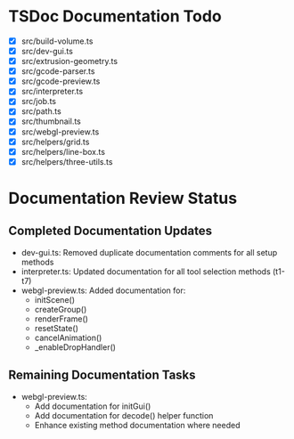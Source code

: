 # TSDoc Documentation Todo

- [x] src/build-volume.ts
- [x] src/dev-gui.ts
- [x] src/extrusion-geometry.ts
- [x] src/gcode-parser.ts
- [x] src/gcode-preview.ts
- [x] src/interpreter.ts
- [x] src/job.ts
- [x] src/path.ts
- [x] src/thumbnail.ts
- [x] src/webgl-preview.ts
- [x] src/helpers/grid.ts
- [x] src/helpers/line-box.ts
- [x] src/helpers/three-utils.ts

# Documentation Review Status

## Completed Documentation Updates
- dev-gui.ts: Removed duplicate documentation comments for all setup methods
- interpreter.ts: Updated documentation for all tool selection methods (t1-t7)
- webgl-preview.ts: Added documentation for:
  - initScene()
  - createGroup()
  - renderFrame()
  - resetState()
  - cancelAnimation()
  - _enableDropHandler()

## Remaining Documentation Tasks
- webgl-preview.ts:
  - Add documentation for initGui()
  - Add documentation for decode() helper function
  - Enhance existing method documentation where needed